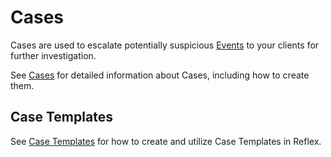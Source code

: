 # Cases 
Cases are used to escalate potentially suspicious [Events](../events/index.md) to your clients for further investigation.

See [Cases](cases.md) for detailed information about Cases, including how to create them.

## Case Templates
See [Case Templates](case-templates.md) for how to create and utilize Case Templates in Reflex.